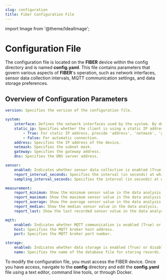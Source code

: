 ```yaml
---
slug: configuration
title: Fiber Configuration File
---
```

import Image from '@theme/IdealImage';

# Configuration File

The configuration file is located on the **FIBER** device within the config directory and is named **config.yaml**. This file contains parameters that govern various aspects of **FIBER**'s operation, such as network interfaces, sensor data collection intervals, MQTT communication settings, and data storage preferences.

## Overview of Configuration Parameters

```yaml
version: Specifies the version of the configuration file.

system:
    interface: Defines the network interfaces used by the system. By default, it includes both "end0" and "eth0" interfaces.
    static_ip: Specifies whether the client is using a static IP address.
        - True: For static IP address, provide 'address', 'netmask', 'gateway', 'dns'.
        - False: For automatic connection.
    address: Specifies the IP address of the device.
    netmask: Specifies the subnet mask.
    gateway: Specifies the gateway address.
    dns: Specifies the DNS server address.

sensor:
    enabled: Indicates whether sensor data collection is enabled (True) or disabled (False).
    report_interval_seconds: Specifies the interval (in seconds) at which sensor data is reported.
    sampling_interval_seconds: Specifies the interval (in seconds) at which sensor data is sampled.

measurement:
    report_minimum: Show the minimum sensor value in the data analysis.
    report_maximum: Show the maximum sensor value in the data analysis.
    report_average: Show the average sensor value in the data analysis.
    report_median: Show the median sensor value in the data analysis.
    report_last: Show the last recorded sensor value in the data analysis.

mqtt:
    enabled: Indicates whether MQTT communication is enabled (True) or disabled (False).
    host: Specifies the MQTT broker host address.
    port: Specifies the MQTT broker port number.

storage:
    enabled: Indicates whether data storage is enabled (True) or disabled (False).
    name: Specifies the name of the database file for storing records.
```

To modify the configuration file, you must access the FIBER device. Once you have access, navigate to the **config** directory and edit the **config.yaml** file using a text editor, command line tools, or through Docker.

